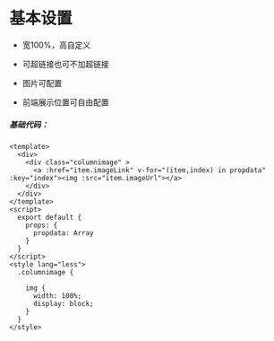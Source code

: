 # 基本设置

* 宽100%，高自定义

* 可超链接也可不加超链接

* 图片可配置

* 前端展示位置可自由配置

#####  基础代码：
```代码块
<template>
  <div>
    <div class="columnimage" >
      <a :href="item.imageLink" v-for="(item,index) in propdata" :key="index"><img :src="item.imageUrl"></a>
    </div>
  </div>
</template>
<script>
  export default {
    props: {
      propdata: Array
    }
  }
</script>
<style lang="less">
  .columnimage {

    img {
      width: 100%;
      display: block;
    }
  }
</style>

```
